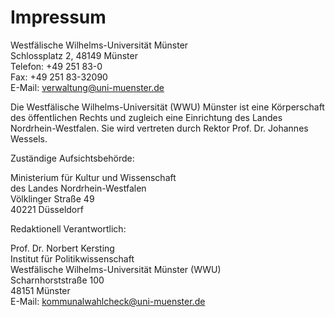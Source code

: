 # Impressum

Westfälische Wilhelms-Universität Münster\
Schlossplatz 2, 48149 Münster\
Telefon: +49 251 83-0\
Fax: +49 251 83-32090\
E-Mail: verwaltung@uni-muenster.de

Die Westfälische Wilhelms-Universität (WWU) Münster ist eine Körperschaft des öffentlichen Rechts und zugleich eine Einrichtung des Landes Nordrhein-Westfalen. Sie wird vertreten durch Rektor Prof. Dr. Johannes Wessels.

Zuständige Aufsichtsbehörde:

Ministerium für Kultur und Wissenschaft \
des Landes Nordrhein-Westfalen\
Völklinger Straße 49\
40221 Düsseldorf

Redaktionell Verantwortlich:

Prof. Dr. Norbert Kersting\
Institut für Politikwissenschaft\
Westfälische Wilhelms-Universität Münster (WWU)\
Scharnhorststraße 100\
48151 Münster\
E-Mail: kommunalwahlcheck@uni-muenster.de